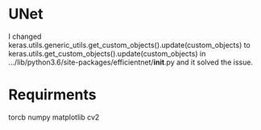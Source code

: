 # UNet

I changed keras.utils.generic_utils.get_custom_objects().update(custom_objects) to keras.utils.get_custom_objects().update(custom_objects) in .../lib/python3.6/site-packages/efficientnet/__init__.py and it solved the issue.



# Requirments 

torcb
numpy 
matplotlib
cv2
